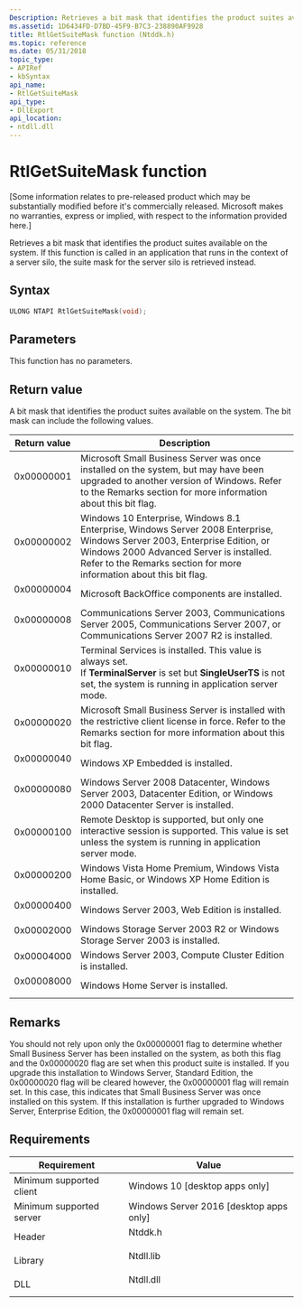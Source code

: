 ```yaml
---
Description: Retrieves a bit mask that identifies the product suites available on the system. If this function is called in an application that runs in the context of a server silo, the suite mask for the server silo is retrieved instead.
ms.assetid: 1D6434FD-D7BD-45F9-B7C3-238890AF9928
title: RtlGetSuiteMask function (Ntddk.h)
ms.topic: reference
ms.date: 05/31/2018
topic_type: 
- APIRef
- kbSyntax
api_name: 
- RtlGetSuiteMask
api_type: 
- DllExport
api_location: 
- ntdll.dll
---
```


# RtlGetSuiteMask function

\[Some information relates to pre-released product which may be substantially modified before it's commercially released. Microsoft makes no warranties, express or implied, with respect to the information provided here.\]

Retrieves a bit mask that identifies the product suites available on the system. If this function is called in an application that runs in the context of a server silo, the suite mask for the server silo is retrieved instead.

## Syntax


```C++
ULONG NTAPI RtlGetSuiteMask(void);
```



## Parameters

This function has no parameters.

## Return value

A bit mask that identifies the product suites available on the system. The bit mask can include the following values.



| Return value                                                                          | Description                                                                                                                                                                                                                                             |
|---------------------------------------------------------------------------------------|---------------------------------------------------------------------------------------------------------------------------------------------------------------------------------------------------------------------------------------------------------|
| <dl> <dt>0x00000001</dt> </dl> | Microsoft Small Business Server was once installed on the system, but may have been upgraded to another version of Windows. Refer to the Remarks section for more information about this bit flag.<br/>                                           |
| <dl> <dt>0x00000002</dt> </dl> | Windows 10 Enterprise, Windows 8.1 Enterprise, Windows Server 2008 Enterprise, Windows Server 2003, Enterprise Edition, or Windows 2000 Advanced Server is installed. Refer to the Remarks section for more information about this bit flag.<br/> |
| <dl> <dt>0x00000004</dt> </dl> | Microsoft BackOffice components are installed.<br/>                                                                                                                                                                                               |
| <dl> <dt>0x00000008</dt> </dl> | Communications Server 2003, Communications Server 2005, Communications Server 2007, or Communications Server 2007 R2 is installed.<br/>                                                                                                           |
| <dl> <dt>0x00000010</dt> </dl> | Terminal Services is installed. This value is always set.<br/> If **TerminalServer** is set but **SingleUserTS** is not set, the system is running in application server mode.<br/>                                                         |
| <dl> <dt>0x00000020</dt> </dl> | Microsoft Small Business Server is installed with the restrictive client license in force. Refer to the Remarks section for more information about this bit flag.<br/>                                                                            |
| <dl> <dt>0x00000040</dt> </dl> | Windows XP Embedded is installed.<br/>                                                                                                                                                                                                            |
| <dl> <dt>0x00000080</dt> </dl> | Windows Server 2008 Datacenter, Windows Server 2003, Datacenter Edition, or Windows 2000 Datacenter Server is installed.<br/>                                                                                                                     |
| <dl> <dt>0x00000100</dt> </dl> | Remote Desktop is supported, but only one interactive session is supported. This value is set unless the system is running in application server mode.<br/>                                                                                       |
| <dl> <dt>0x00000200</dt> </dl> | Windows Vista Home Premium, Windows Vista Home Basic, or Windows XP Home Edition is installed.<br/>                                                                                                                                               |
| <dl> <dt>0x00000400</dt> </dl> | Windows Server 2003, Web Edition is installed.<br/>                                                                                                                                                                                               |
| <dl> <dt>0x00002000</dt> </dl> | Windows Storage Server 2003 R2 or Windows Storage Server 2003 is installed.<br/>                                                                                                                                                                  |
| <dl> <dt>0x00004000</dt> </dl> | Windows Server 2003, Compute Cluster Edition is installed.<br/>                                                                                                                                                                                   |
| <dl> <dt>0x00008000</dt> </dl> | Windows Home Server is installed.<br/>                                                                                                                                                                                                            |



 

## Remarks

You should not rely upon only the 0x00000001 flag to determine whether Small Business Server has been installed on the system, as both this flag and the 0x00000020 flag are set when this product suite is installed. If you upgrade this installation to Windows Server, Standard Edition, the 0x00000020 flag will be cleared however, the 0x00000001 flag will remain set. In this case, this indicates that Small Business Server was once installed on this system. If this installation is further upgraded to Windows Server, Enterprise Edition, the 0x00000001 flag will remain set.

## Requirements



| Requirement | Value |
|-------------------------------------|--------------------------------------------------------------------------------------|
| Minimum supported client<br/> | Windows 10 \[desktop apps only\]<br/>                                          |
| Minimum supported server<br/> | Windows Server 2016 \[desktop apps only\]<br/>                                 |
| Header<br/>                   | <dl> <dt>Ntddk.h</dt> </dl>   |
| Library<br/>                  | <dl> <dt>Ntdll.lib</dt> </dl> |
| DLL<br/>                      | <dl> <dt>Ntdll.dll</dt> </dl> |



 

 




